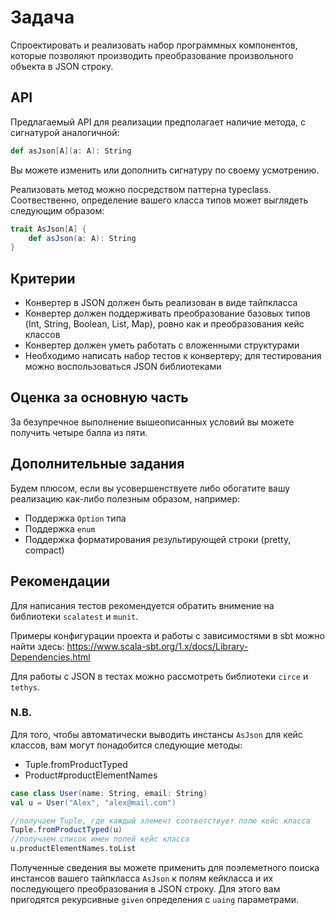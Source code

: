 # Задача

Спроектировать и реализовать набор программных компонентов, 
которые позволяют производить преобразование произвольного объекта в JSON строку.

## API

Предлагаемый API для реализации предполагает наличие метода, с сигнатурой аналогичной:

```scala
def asJson[A](a: A): String
```

Вы можете изменить или дополнить сигнатуру по своему усмотрению.

Реализовать метод можно посредством паттерна typeclass. Соотвественно, 
определение вашего класса типов может выглядеть следующим образом:
    
```scala
trait AsJson[A] {
    def asJson(a: A): String
}
```

## Критерии
- Конвертер в JSON должен быть реализован в виде тайпкласса
- Конвертер должен поддерживать преобразование базовых типов (Int, String, Boolean, List, Map), ровно как и преобразования кейс классов
- Конвертер должен уметь работать с вложенными структурами
- Необходимо написать набор тестов к конвертеру; для тестирования можно воспользоваться JSON библиотеками

## Оценка за основную часть
За безупречное выполнение вышеописанных условий вы можете получить четыре балла из пяти.

## Дополнительные задания
Будем плюсом, если вы усовершенствуете либо обогатите вашу реализацию как-либо полезным образом, например:
- Поддержка `Option` типа
- Поддержка `enum`
- Поддержка форматирования результирующей строки (pretty, compact)

## Рекомендации

Для написания тестов рекомендуется обратить внимение на библиотеки `scalatest` и `munit`.

Примеры конфигурации проекта и работы с зависимостями в sbt можно найти здесь: https://www.scala-sbt.org/1.x/docs/Library-Dependencies.html

Для работы с JSON в тестах можно рассмотреть библиотеки `circe` и `tethys`.

### N.B.
Для того, чтобы автоматически выводить инстансы `AsJson` для кейс классов, вам могут понадобится следующие методы:
- Tuple.fromProductTyped
- Product#productElementNames

```scala
case class User(name: String, email: String)
val u = User("Alex", "alex@mail.com")

//получаем Tuple, где каждый элемент соответствует полю кейс класса
Tuple.fromProductTyped(u)
//получаем список имен полей кейс класса
u.productElementNames.toList
```
Полученные сведения вы можете применить для поэлеметного поиска инстансов вашего тайпкласса
`AsJson` к полям кейкласса и их последующего преобразования в JSON строку. 
Для этого вам пригодятся рекурсивные `given` определения с `uaing` параметрами. 